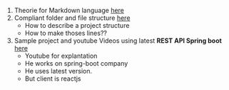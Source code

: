 1.  Theorie for Markdown language [here](https://markdown.de/#list)
1.  Compliant folder and file structure [here](https://angular.io/guide/styleguide)
     * How to describe a  project structure 
     * How to make thoses lines??
1. Sample project and youtube Videos using latest **REST API Spring boot** [here](https://github.com/RameshMF/ReactJS-Spring-Boot-CRUD-Full-Stack-App)
     * Youtube for explantation
     * He works on spring-boot company
     * He uses latest version.
     * But client is reactjs

